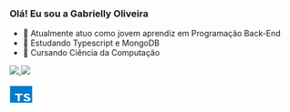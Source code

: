 ### Olá! Eu sou a Gabrielly Oliveira 

- 🔭 Atualmente atuo como jovem aprendiz em Programação Back-End
- 🌱 Estudando Typescript e MongoDB
- 💬 Cursando Ciência da Computação
<div>
  <a href = "https://github.com/GabriellyOlinsc">
  <img height="180em" src="https://github-readme-stats.vercel.app/api?username=GabriellyOlinsc&show_icons=true&theme=dracula&include_all_commits=true&count_private=true"/>
  <img height="180em" src="https://github-readme-stats.vercel.app/api/top-langs/?username=GabriellyOlinsc&layout=compact&langs_count=16&theme=dracula"/>
</div>

<div style="display: inline_block"><br>
  <img align="center" alt="Gaby-Ts" height="30" width="40" src="https://raw.githubusercontent.com/devicons/devicon/master/icons/typescript/typescript-plain.svg">
</div>

